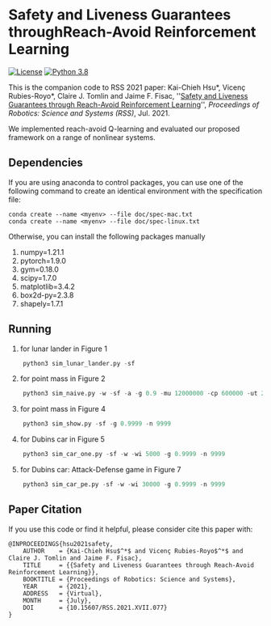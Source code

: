 # Safety and Liveness Guarantees throughReach-Avoid Reinforcement Learning
[![License](https://img.shields.io/badge/license-BSD-blue.svg)](LICENSE)
[![Python 3.8](https://img.shields.io/badge/python-3.8-blue)](https://www.python.org/downloads/)

This is the companion code to RSS 2021 paper:
Kai-Chieh Hsu\*, Vicenç Rubies-Royo\*, Claire J. Tomlin and Jaime F. Fisac,
''[Safety and Liveness Guarantees through Reach-Avoid Reinforcement Learning](https://roboticsconference.org/program/papers/077/)'',
*Proceedings of Robotics: Science and Systems (RSS)*, Jul. 2021.

We implemented reach-avoid Q-learning and evaluated our proposed framework on a
range of nonlinear systems.

## Dependencies
If you are using anaconda to control packages, you can use one of the following
command to create an identical environment with the specification file:
```
conda create --name <myenv> --file doc/spec-mac.txt
conda create --name <myenv> --file doc/spec-linux.txt
```
Otherwise, you can install the following packages manually
1. numpy=1.21.1
2. pytorch=1.9.0
3. gym=0.18.0
4. scipy=1.7.0
5. matplotlib=3.4.2
6. box2d-py=2.3.8
7. shapely=1.7.1

## Running
1. for lunar lander in Figure 1
```python
    python3 sim_lunar_lander.py -sf
```
2. for point mass in Figure 2
```python
    python3 sim_naive.py -w -sf -a -g 0.9 -mu 12000000 -cp 600000 -ut 20 -n anneal
```
3. for point mass in Figure 4
```python
    python3 sim_show.py -sf -g 0.9999 -n 9999
```
4. for Dubins car in Figure 5
```python
    python3 sim_car_one.py -sf -w -wi 5000 -g 0.9999 -n 9999
```
5. for Dubins car: Attack-Defense game in Figure 7
```python
    python3 sim_car_pe.py -sf -w -wi 30000 -g 0.9999 -n 9999
```

## Paper Citation
If you use this code or find it helpful, please consider cite this paper with:
```
@INPROCEEDINGS{hsu2021safety,
    AUTHOR    = {Kai-Chieh Hsu$^*$ and Vicenç Rubies-Royo$^*$ and Claire J. Tomlin and Jaime F. Fisac},
    TITLE     = {{Safety and Liveness Guarantees through Reach-Avoid Reinforcement Learning}},
    BOOKTITLE = {Proceedings of Robotics: Science and Systems},
    YEAR      = {2021},
    ADDRESS   = {Virtual},
    MONTH     = {July},
    DOI       = {10.15607/RSS.2021.XVII.077}
}
```